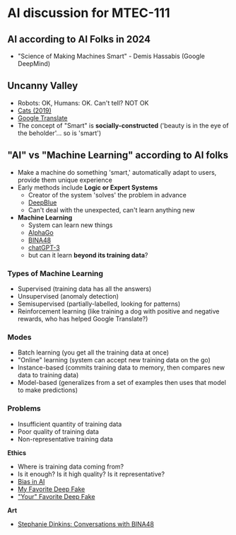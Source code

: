 # AI discussion for MTEC-111

## AI according to AI Folks in 2024
- "Science of Making Machines Smart" - Demis Hassabis (Google DeepMind)

## Uncanny Valley
- Robots: OK, Humans: OK. Can't tell? NOT OK
- [Cats (2019)](https://www.youtube.com/watch?v=FtSd844cI7U)
- [Google Translate](https://translate.google.com/)
- The concept of "Smart" is **socially-constructed** ('beauty is in the eye of the beholder'... so is 'smart')

## "AI" vs "Machine Learning" according to AI folks
- Make a machine do something 'smart,' automatically adapt to users, provide them unique experience
- Early methods include **Logic or Expert Systems**
  - Creator of the system 'solves' the problem in advance
  - [DeepBlue](https://en.wikipedia.org/wiki/Deep_Blue_(chess_computer))
  - Can't deal with the unexpected, can't learn anything new
- **Machine Learning**
  - System can learn new things
  - [AlphaGo](https://en.wikipedia.org/wiki/AlphaGo)
  - [BINA48](https://www.hansonrobotics.com/bina48-9/)
  - [chatGPT-3](https://www.nytimes.com/2022/04/15/magazine/ai-language.html?searchResultPosition=2)
  - but can it learn **beyond its training data**?

### Types of Machine Learning
  - Supervised (training data has all the answers)
  - Unsupervised (anomaly detection)
  - Semisupervised (partially-labelled, looking for patterns)
  - Reinforcement learning (like training a dog with positive and negative rewards, who has helped Google Translate?)

### Modes
  - Batch learning (you get all the training data at once)
  - "Online" learning (system can accept new training data on the go)
  - Instance-based (commits training data to memory, then compares new data to training data)
  - Model-based (generalizes from a set of examples then uses that model to make predictions)

### Problems
  - Insufficient quantity of training data
  - Poor quality of training data
  - Non-representative training data

**Ethics**
- Where is training data coming from?
- Is it enough? Is it high quality? Is it representative?
- [Bias in AI](https://www.nytimes.com/2021/03/15/technology/artificial-intelligence-google-bias.html)
- [My Favorite Deep Fake](https://moondisaster.org/film)
- ["Your" Favorite Deep Fake](https://www.youtube.com/watch?v=VWrhRBb-1Ig)

**Art**
- [Stephanie Dinkins: Conversations with BINA48](https://www.stephaniedinkins.com/conversations-with-bina48.html)
